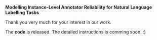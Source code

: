 **Modelling Instance-Level Annotator Reliability for Natural Language Labelling Tasks**

Thank you very much for your interest in our work.

The **code** is released. The detailed instructions is comming soon. :)
